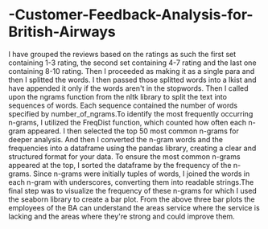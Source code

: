 # -Customer-Feedback-Analysis-for-British-Airways
I have grouped the reviews based on the ratings as such the first set containing 1-3 rating, the second set containing 4-7 rating and the last one containing 8-10 rating. Then I proceeded as making it as a single para and then I splitted the words. I then passed those splitted words into a lkist and have appended it only if the words aren't in the stopwords. Then I called upon the ngrams function from the nltk library to split the text into sequences of words. Each sequence contained the number of words specified by number_of_ngrams.To identify the most frequently occurring n-grams, I utilized the FreqDist function, which counted how often each n-gram appeared. I then selected the top 50 most common n-grams for deeper analysis. And then I converted the n-gram words and the frequencies into a dataframe using the pandas library, creating a clear and structured format for your data. To ensure the most common n-grams appeared at the top, I sorted the dataframe by the frequency of the n-grams. Since n-grams were initially tuples of words, I joined the words in each n-gram with underscores, converting them into readable strings.The final step was to visualize the frequency of these n-grams for which I used the seaborn library to create a bar plot. From the above three bar plots the employees of the BA can understand the areas service where the service is lacking and the areas where they're strong and could improve them.
